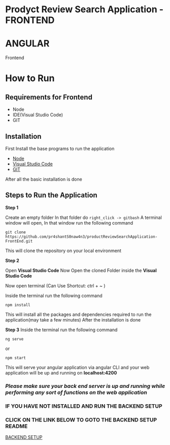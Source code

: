 # Prodyct Review Search Application - FRONTEND 

# ANGULAR

Frontend

# How to Run

## Requirements for Frontend
- Node
- IDE(Visual Studio Code)
- GIT

## Installation
First Install the base programs to run the application
- [Node](https://nodejs.org/en/download/)
- [Visual Studio Code](https://code.visualstudio.com/Download)
- [GIT](https://git-scm.com/downloads)

After all the basic installation is done

## Steps to Run the Application

**Step 1**

Create an empty folder
In that folder do ```right_click -> gitbash```
A terminal window will open, In that window run the following command

```
git clone https://github.com/pr4shantS0naw4n3/productReviewSearchApplication-FrontEnd.git
```
This will clone the repository on your local environment

**Step 2**

Open **Visual Studio Code**
Now Open the cloned Folder inside the **Visual Studio Code**

Now open terminal (Can Use Shortcut: ctrl + ~ )

Inside the terminal run the following command
```
npm install
```
This will install all the packages and dependencies required to run the application(may take a few minutes)
After the installation is done

**Step 3**
Inside the terminal run the following command
```
ng serve
```
or
```
npm start
```

This will serve your angular application via angular CLI and your web application will be up and running on
**localhost:4200**

### ***Please make sure your back end server is up and running while performing any sort of functions on the web application***
### IF YOU HAVE NOT INSTALLED AND RUN THE BACKEND SETUP

### CLICK ON THE LINK BELOW TO GOTO THE BACKEND SETUP README
[BACKEND SETUP](https://github.com/pr4shantS0naw4n3/productReviewSearchApplication-BackEnd)

